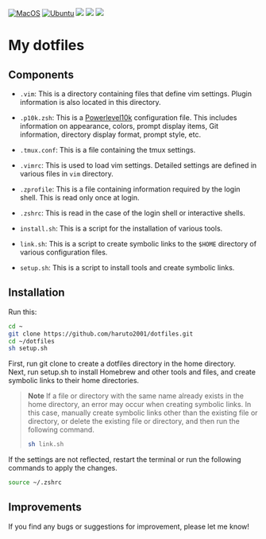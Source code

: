 [![MacOS](https://github.com/haruto2001/dotfiles/actions/workflows/macos.yml/badge.svg)](https://github.com/haruto2001/dotfiles/actions/workflows/macos.yml)
[![Ubuntu](https://github.com/haruto2001/dotfiles/actions/workflows/ubuntu.yml/badge.svg)](https://github.com/haruto2001/dotfiles/actions/workflows/ubuntu.yml)
![](https://img.shields.io/badge/author-haruto2001-success)
![](https://img.shields.io/github/languages/code-size/haruto2001/dotfiles?color=success)
![](https://img.shields.io/github/stars/haruto2001/dotfiles?color=success)
# My dotfiles


## Components

- `.vim`: This is a directory containing files that define vim settings. Plugin information is also located in this directory.

- `.p10k.zsh`: This is a [Powerlevel10k](https://github.com/romkatv/powerlevel10k) configuration file. This includes information on appearance, colors, prompt display items, Git information, directory display format, prompt style, etc.

- `.tmux.conf`: This is a file containing the tmux settings.

- `.vimrc`: This is used to load vim settings. Detailed settings are defined in various files in `vim` directory.

- `.zprofile`: This is a file containing information required by the login shell. This is read only once at login.

- `.zshrc`: This is read in the case of the login shell or interactive shells.

- `install.sh`: This is a script for the installation of various tools.

- `link.sh`: This is a script to create symbolic links to the `$HOME` directory of various configuration files.

- `setup.sh`: This is a script to install tools and create symbolic links.


## Installation

Run this:

```sh
cd ~
git clone https://github.com/haruto2001/dotfiles.git
cd ~/dotfiles
sh setup.sh
```

First, run git clone to create a dotfiles directory in the home directory. \
Next, run setup.sh to install Homebrew and other tools and files, and create symbolic links to their home directories.

> **Note**
> If a file or directory with the same name already exists in the home directory, an error may occur when creating symbolic links. In this case, manually create symbolic links other than the existing file or directory, or delete the existing file or directory, and then run the following command.
>
> ```sh
> sh link.sh
> ```

If the settings are not reflected, restart the terminal or run the following commands to apply the changes.

```sh
source ~/.zshrc
```

## Improvements

If you find any bugs or suggestions for improvement, please let me know!